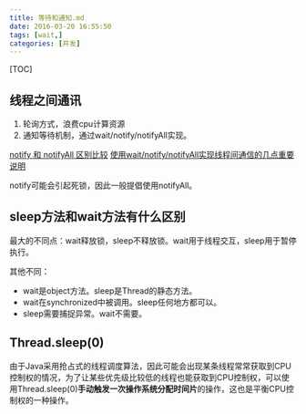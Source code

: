 ```yaml
---
title: 等待和通知.md
date: 2016-03-20 16:55:50
tags: [wait,]
categories: [并发]
---
```


[TOC]

<!--more-->

## 线程之间通讯

1. 轮询方式，浪费cpu计算资源
2. 通知等待机制，通过wait/notify/notifyAll实现。

[notify 和 notifyAll 区别比较](http://www.importnew.com/10173.html)
[使用wait/notify/notifyAll实现线程间通信的几点重要说明](使用wait/notify/notifyAll实现线程间通信的几点重要说明)

notify可能会引起死锁，因此一般提倡使用notifyAll。

## sleep方法和wait方法有什么区别

最大的不同点：wait释放锁，sleep不释放锁。wait用于线程交互，sleep用于暂停执行。

其他不同：

- wait是object方法。sleep是Thread的静态方法。
- wait在synchronized中被调用。sleep任何地方都可以。
- sleep需要捕捉异常。wait不需要。

## Thread.sleep(0)

由于Java采用抢占式的线程调度算法，因此可能会出现某条线程常常获取到CPU控制权的情况，为了让某些优先级比较低的线程也能获取到CPU控制权，可以使用Thread.sleep(0)**手动触发一次操作系统分配时间片**的操作，这也是平衡CPU控制权的一种操作。

